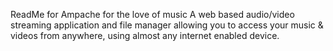 ReadMe for Ampache
for the love of music
A web based audio/video streaming application and file manager allowing you to access your music & videos from anywhere, using almost any internet enabled device.
